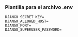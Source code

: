 ### Plantilla para el archivo .env

```
DJANGO_SECRET_KEY=
DJANGO_ALLOWED_HOST=
DJANGO_PORT=
DJANGO_SUPERUSER_PASSWORD=
```
